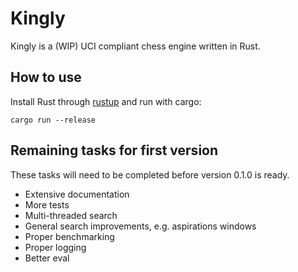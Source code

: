 # Kingly
Kingly is a (WIP) UCI compliant chess engine written in Rust.

## How to use
Install Rust through [rustup](https://rustup.rs/) and run with cargo:
```
cargo run --release
```

## Remaining tasks for first version
These tasks will need to be completed before version 0.1.0 is ready.
- Extensive documentation
- More tests
- Multi-threaded search
- General search improvements, e.g. aspirations windows
- Proper benchmarking
- Proper logging
- Better eval
